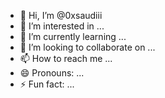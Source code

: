 - 👋 Hi, I’m @0xsaudiii
- 👀 I’m interested in ...
- 🌱 I’m currently learning ...
- 💞️ I’m looking to collaborate on ...
- 📫 How to reach me ...
- 😄 Pronouns: ...
- ⚡ Fun fact: ...

<!---
0xsaudiii/0xsaudiii is a ✨ special ✨ repository because its `README.md` (this file) appears on your GitHub profile.
You can click the Preview link to take a look at your changes.
--->
